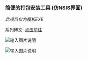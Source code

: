 ### 简便的打包安装工具 (仿NSIS界面)

 _此项目仅为模板EXE_ 

系列博文:  [点击前往](http://my.oschina.net/tasker/blog?catalog=3671451&temp=1470028794262)

![输入图片说明](http://git.oschina.net/uploads/images/2016/0801/132116_f843ff6a_632350.png "在这里输入图片标题")

![输入图片说明](http://git.oschina.net/uploads/images/2016/0801/132136_34c0f26f_632350.png "在这里输入图片标题")